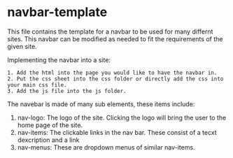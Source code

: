 # navbar-template

This file contains the template for a navbar to be used for many differnt sites. This navbar can be modified as needed to fit the requirements of the given site.

Implementing the navbar into a site:

    1. Add the html into the page you would like to have the navbar in.
    2. Put the css sheet into the css folder or directly add the css into  your main css file.
    3. Add the js file into the js folder.

The navebar is made of many sub elements, these items include:

   1. nav-logo: The logo of the site. Clicking the logo will bring the user to the home page of the site.
   2. nav-items: The clickable links in the nav bar. These consist of a tecxt dexcription and a link
   3. nav-menus: These are dropdown menus of similar nav-items.
